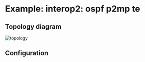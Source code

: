 # Example: interop2: ospf p2mp te

## **Topology diagram**

![topology](/img/intop2-ospf10.tst.png)

## **Configuration**
